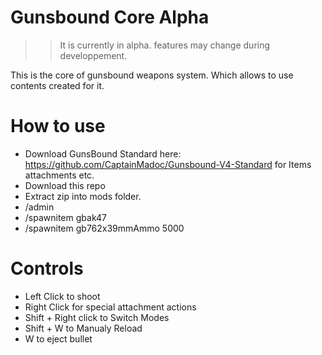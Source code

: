 # Gunsbound Core Alpha
>> It is currently in alpha. features may change during developpement.

This is the core of gunsbound weapons system. Which allows to use contents created for it.
# How to use
- Download GunsBound Standard here: https://github.com/CaptainMadoc/Gunsbound-V4-Standard
for Items attachments etc.
- Download this repo
- Extract zip into mods folder.
- /admin
- /spawnitem gbak47
- /spawnitem gb762x39mmAmmo 5000

# Controls
- Left Click to shoot
- Right Click for special attachment actions
- Shift + Right click to Switch Modes
- Shift + W to Manualy Reload
- W to eject bullet